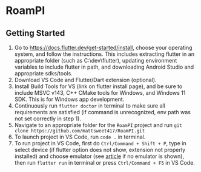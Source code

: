 # RoamPI
## Getting Started
1. Go to https://docs.flutter.dev/get-started/install, choose your operating system, and follow the instructions. This includes extracting flutter in an appropriate folder (such as C:\dev\flutter), updating environment variables to include flutter in path, and downloading Android Studio and appropriate sdks/tools.
2. Download VS Code and Flutter/Dart extension (optional).
3. Install Build Tools for VS (link on flutter install page), and be sure to include MSVC v143, C++ CMake tools for Windows, and Windows 11 SDK. This is for Windows app development.
4. Continuously run `flutter doctor` in terminal to make sure all requirements are satisfied (if command is unrecognized, env path was not set correctly in step 1).
5. Navigate to an appropriate folder for the `RoamPI` project and run `git clone https://github.com/mattsweet417/RoamPI.git`
6. To launch project in VS Code, run `code .` in terminal.
7. To run project in VS Code, first do `Ctrl/Command + Shift + P`, type in select device (if flutter option does not show, extension not properly installed) and choose emulator (see [article](https://www.geeksforgeeks.org/how-to-run-a-flutter-app-on-android-emulator/) if no emulator is shown), then run `flutter run` in terminal or press `Ctrl/Command + F5` in VS Code.
